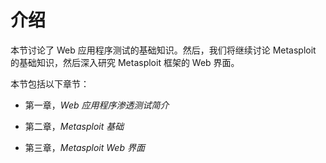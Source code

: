 # 介绍

本节讨论了 Web 应用程序测试的基础知识。然后，我们将继续讨论 Metasploit 的基础知识，然后深入研究 Metasploit 框架的 Web 界面。

本节包括以下章节：

+   第一章，*Web 应用程序渗透测试简介*

+   第二章，*Metasploit 基础*

+   第三章，*Metasploit Web 界面*

